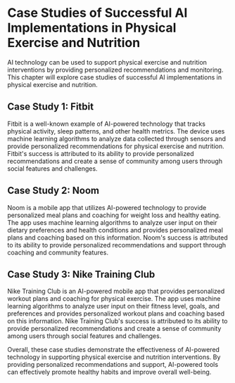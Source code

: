 Case Studies of Successful AI Implementations in Physical Exercise and Nutrition
=========================================================================================================================================

AI technology can be used to support physical exercise and nutrition interventions by providing personalized recommendations and monitoring. This chapter will explore case studies of successful AI implementations in physical exercise and nutrition.

Case Study 1: Fitbit
--------------------

Fitbit is a well-known example of AI-powered technology that tracks physical activity, sleep patterns, and other health metrics. The device uses machine learning algorithms to analyze data collected through sensors and provide personalized recommendations for physical exercise and nutrition. Fitbit's success is attributed to its ability to provide personalized recommendations and create a sense of community among users through social features and challenges.

Case Study 2: Noom
------------------

Noom is a mobile app that utilizes AI-powered technology to provide personalized meal plans and coaching for weight loss and healthy eating. The app uses machine learning algorithms to analyze user input on their dietary preferences and health conditions and provides personalized meal plans and coaching based on this information. Noom's success is attributed to its ability to provide personalized recommendations and support through coaching and community features.

Case Study 3: Nike Training Club
--------------------------------

Nike Training Club is an AI-powered mobile app that provides personalized workout plans and coaching for physical exercise. The app uses machine learning algorithms to analyze user input on their fitness level, goals, and preferences and provides personalized workout plans and coaching based on this information. Nike Training Club's success is attributed to its ability to provide personalized recommendations and create a sense of community among users through social features and challenges.

Overall, these case studies demonstrate the effectiveness of AI-powered technology in supporting physical exercise and nutrition interventions. By providing personalized recommendations and support, AI-powered tools can effectively promote healthy habits and improve overall well-being.
